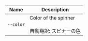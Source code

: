 
| Name | Description |
| --- | --- |
| `--color` | Color of the spinner<br /><br />自動翻訳: スピナーの色 |

